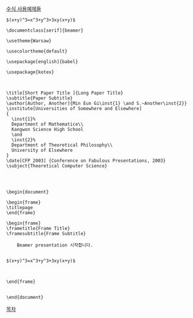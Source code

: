 <script type="text/javascript" async
  src="https://cdn.mathjax.org/mathjax/latest/MathJax.js?config=TeX-MML-AM_CHTML">
</script>

[ 수식 사용예제들](https://en.wikipedia.org/wiki/Help:Displaying_a_formula )


```
$(x+y)^3=x^3+y^3+3xy(x+y)$
```

```
\documentclass[serif]{beamer} 

\usetheme{Warsaw}

\usecolortheme{default}

\usepackage[english]{babel}

\usepackage{kotex} 



\title[Short Paper Title ]{Long Paper Title}
\subtitle{Paper Subtitle}
\author[Author, Another]{Min Eun Gi\inst{1} \and S.~Another\inst{2}}
\institute[Universities of Somewhere and Elsewhere] 
{
  \inst{1}%
  Department of Mathematice\\
  Kangwon Science High School
  \and
  \inst{2}%
  Department of Theoretical Philosophy\\
  University of Elsewhere
}
\date[CFP 2003] {Conference on Fabulous Presentations, 2003}
\subject{Theoretical Computer Science}




\begin{document}

\begin{frame}
\titlepage
\end{frame}

\begin{frame}
\frametitle{Frame Title}
\framesubtitle{Frame Subtitle}

	Beamer presentation 시작합니다.


$(x+y)^3=x^3+y^3+3xy(x+y)$



\end{frame}


\end{document}
```
[목차](./README.md)
